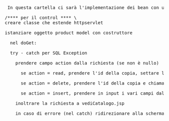 <pre> In questa cartella ci sarà l'implementazione dei bean con una pagina jsp per il catalogo e le funzioni amministratore e il control

/**** per il control **** \
creare classe che estende httpservlet <br/>
istanziare oggetto product model con costruttore <br/>
  nel doGet: <br/>
  try - catch per SQL Exception <br/>
    prendere campo action dalla richiesta (se non è nullo) <br/>
      se action = read, prendere l'id della copia, settare l'attributo id = a quello che si ottiene facendo doRetrievebyKey, inoltrare la richiesta a vediProdotto.jsp <br/>
      se action = delete, prendere l'id della copia e chiamare il doDelete <br/>
      se action = insert, prendere in input i vari campi dalla richiesta e chiamare il doSave, instanziando prima il bean corretto <br/>
    inoltrare la richiesta a vediCatalogo.jsp <br/>
    in caso di errore (nel catch) ridirezionare alla schermata di errore <br/>
</pre>
